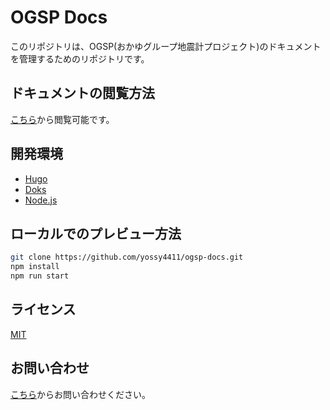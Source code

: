 # OGSP Docs

このリポジトリは、OGSP(おかゆグループ地震計プロジェクト)のドキュメントを管理するためのリポジトリです。

## ドキュメントの閲覧方法

[こちら](https://services.okayugroup.com/ogsp/)から閲覧可能です。

## 開発環境

- [Hugo](https://gohugo.io/)
- [Doks](https://getdoks.org/)
- [Node.js](https://nodejs.org/)

## ローカルでのプレビュー方法

```bash
git clone https://github.com/yossy4411/ogsp-docs.git
npm install
npm run start
```

## ライセンス

[MIT](/LICENSE)

## お問い合わせ

[こちら](https://okayugroup.com/contact/)からお問い合わせください。